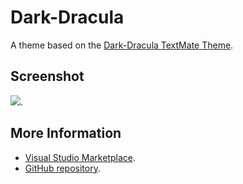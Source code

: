 # Dark-Dracula

A theme based on the [Dark-Dracula TextMate Theme](http://colorsublime.com/theme/Dark-Dracula).


## Screenshot
![](https://raw.githubusercontent.com/gerane/VSCodeThemes/master/gerane.Theme-Dark-Dracula/screenshot.png).


## More Information
* [Visual Studio Marketplace](https://marketplace.visualstudio.com/items/gerane.Theme-Dark-Dracula).
* [GitHub repository](https://github.com/gerane/VSCodeThemes).
